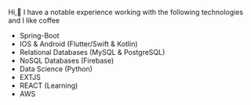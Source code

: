 Hi,👋
I have a notable experience working with the following technologies and I like coffee
 - Spring-Boot 
 - IOS & Android (Flutter/Swift & Kotlin)
 - Relational Databases (MySQL & PostgreSQL)
 - NoSQL Databases (Firebase)
 - Data Science (Python)
 - EXTJS 
 - REACT (Learning)
 - AWS 


